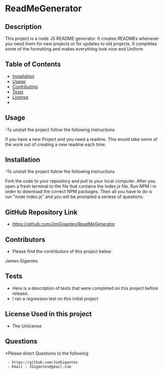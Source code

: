 # ReadMeGenerator
   
  ## Description

  This project is a node JS README generator. It creates READMEs whenever you need them for new projects or for updates to old projects. It completes some of the formatting and makes everything look nice and Uniform


  ## Table of Contents
  
  * [Installation](#installation)
  * [Usage](#usage)
  * [Contributing](#contributing)
  * [Tests](#tests)
  * [License](#license)
  * 

  ## Usage
  
  -To unstall the project follow the following instructions
  
  If you have a new Project and you need a readme. This would take some of the work out of creating a new readme each time. 

  ## Installation
  
  -To unstall the project follow the following instructions
  
  Fork the code to your repository and pull to your local computer. After you open a fresh terminal to the file that contains the Index.js file, Run NPM i in order to download the correct NPM packages. Then all you have to do is run "node index.js" and you will be prompted a seriese of questions.

  ## GitHub Repository Link

  - https://github.com/JimGigantes/ReadMeGenerator

  ## Contributors
  
  - Please find the contributors of this project below
  
  James Gigantes

  ## Tests
  - Here is a description of tests that were completed on this project before release.
  - I ran a regression test on this initial project
  
  ## License Used in this project
  
  - The Unlicense

  ## Questions

  *Please direct Questions to the following

     - https://github.com/JimGigantes
     - Email : JGigantes@gmail.com

